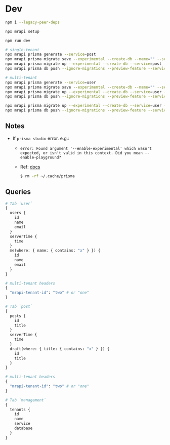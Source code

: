 

# Dev

```bash
npm i --legacy-peer-deps

npx mrapi setup

npm run dev

# single-tenant
npx mrapi prisma generate --service=post
npx mrapi prisma migrate save --experimental --create-db --name="" --service=post
npx mrapi prisma migrate up --experimental --create-db --service=post
npx mrapi prisma db push --ignore-migrations --preview-feature --service=post

# multi-tenant
npx mrapi prisma generate --service=user
npx mrapi prisma migrate save --experimental --create-db --name="" --service=user --tenant=one
npx mrapi prisma migrate up --experimental --create-db --service=user --tenant=one
npx mrapi prisma db push --ignore-migrations --preview-feature --service=user --tenant=one

npx mrapi prisma migrate up --experimental --create-db --service=user --tenant=two
npx mrapi prisma db push --ignore-migrations --preview-feature --service=user --tenant=two
```

## Notes

- If `prisma studio` error. e.g.:
  - `error: Found argument '--enable-experimental' which wasn't expected, or isn't valid in this context. Did you mean --enable-playground?`
  - Ref: [docs](https://www.prisma.io/docs/reference/tools-and-interfaces/prisma-studio#troubleshooting)

    ```bash
    $ rm -rf ~/.cache/prisma
    ```


## Queries

```graphql
# Tab `user`
{
  users {
    id
    name
    email
  }
  serverTime {
    time
  }
  me(where: { name: { contains: "x" } }) {
    id
    name
    email
  }
}

# multi-tenant headers
{
  "mrapi-tenant-id": "two" # or "one"
}
```

```graphql
# Tab `post`
{
  posts {
    id
    title
  }
  serverTime {
    time
  }
  draft(where: { title: { contains: "x" } }) {
    id
    title
  }
}

# multi-tenant headers
{
  "mrapi-tenant-id": "two" # or "one"
}
```

```graphql
# Tab `management`
{
  tenants {
    id
    name
    service
    database
  }
}
```
